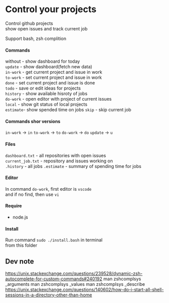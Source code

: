 # Control your projects

Control github projects  
show open issues and track current job

Support bash, zsh complition

#### Commands

without - show dashboard for today  
`update` - show dashboard(fetch new data)  
`in-work` - get current project and issue in work  
`to-work` - set current project and issue in work  
`done` - set current project and issue is done  
`todo` - save or edit ideas for projects  
`history` - show available hisroty of jobs  
`do-work` - open editor with project of current issues  
`local` - show git status of local projects  
`estimate`- show spended time on jobs
`skip` - skip current job

#### Commands shor versions

`in-work` -> `in`
`to-work` -> `to`
`do-work` -> `do`
`update` -> `u`

#### Files

`dashboard.txt` - all repositories with open issues  
`current_job.txt` - repository and issues working on  
`.history` - all jobs
`.estimate` - summary of spending time for jobs

#### Editor

In command `do-work`, first editor is `vscode`  
and if no find, then use `vi`

#### Require

- node.js

#### Install

Run command `sudo ./install.bash` in terminal  
from this folder

## Dev note

https://unix.stackexchange.com/questions/239528/dynamic-zsh-autocomplete-for-custom-commands#240192
man zshcomplsys \_arguments
man zshcomplsys \_values
man zshcomplsys \_describe
https://unix.stackexchange.com/questions/140602/how-do-i-start-all-shell-sessions-in-a-directory-other-than-home
